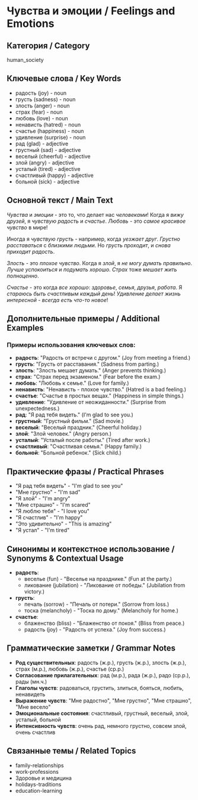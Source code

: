 # Чувства и эмоции / Feelings and Emotions

## Категория / Category
human_society


## Ключевые слова / Key Words
- радость (joy) - noun
- грусть (sadness) - noun
- злость (anger) - noun
- страх (fear) - noun
- любовь (love) - noun
- ненависть (hatred) - noun
- счастье (happiness) - noun
- удивление (surprise) - noun
- рад (glad) - adjective
- грустный (sad) - adjective
- веселый (cheerful) - adjective
- злой (angry) - adjective
- усталый (tired) - adjective
- счастливый (happy) - adjective
- больной (sick) - adjective

## Основной текст / Main Text

*Чувства* и *эмоции* - это то, что делает нас *человеками*! Когда я *вижу* *друзей*, я *чувствую* *радость* и *счастье*. *Любовь* - это *самое* *красивое* *чувство* в мире!

Иногда я *чувствую* *грусть* - например, когда *уезжает* *друг*. *Грустно* *расставаться* с *близкими* *людьми*. Но *грусть* *проходит*, и *снова* *приходит* *радость*.

*Злость* - это *плохое* *чувство*. Когда я *злой*, я *не* *могу* *думать* *правильно*. *Лучше* *успокоиться* и *подумать* *хорошо*. *Страх* тоже *мешает* *жить* *полноценно*.

*Счастье* - это когда *все* *хорошо*: *здоровье*, *семья*, *друзья*, *работа*. Я *стараюсь* *быть* *счастливым* *каждый* *день*! *Удивление* *делает* *жизнь* *интересной* - *всегда* *есть* *что-то* *новое*!

## Дополнительные примеры / Additional Examples

### Примеры использования ключевых слов:
- **радость**: "Радость от встречи с другом." (Joy from meeting a friend.)
- **грусть**: "Грусть от расставания." (Sadness from parting.)
- **злость**: "Злость мешает думать." (Anger prevents thinking.)
- **страх**: "Страх перед экзаменом." (Fear before the exam.)
- **любовь**: "Любовь к семье." (Love for family.)
- **ненависть**: "Ненависть - плохое чувство." (Hatred is a bad feeling.)
- **счастье**: "Счастье в простых вещах." (Happiness in simple things.)
- **удивление**: "Удивление от неожиданности." (Surprise from unexpectedness.)
- **рад**: "Я рад тебя видеть." (I'm glad to see you.)
- **грустный**: "Грустный фильм." (Sad movie.)
- **веселый**: "Веселый праздник." (Cheerful holiday.)
- **злой**: "Злой человек." (Angry person.)
- **усталый**: "Усталый после работы." (Tired after work.)
- **счастливый**: "Счастливая семья." (Happy family.)
- **больной**: "Больной ребенок." (Sick child.)

## Практические фразы / Practical Phrases

- "Я рад тебя видеть" - "I'm glad to see you"
- "Мне грустно" - "I'm sad"
- "Я злой" - "I'm angry"
- "Мне страшно" - "I'm scared"
- "Я люблю тебя" - "I love you"
- "Я счастлив" - "I'm happy"
- "Это удивительно" - "This is amazing"
- "Я устал" - "I'm tired"

## Синонимы и контекстное использование / Synonyms & Contextual Usage

- **радость**: 
  - веселье (fun) - "Веселье на празднике." (Fun at the party.)
  - ликование (jubilation) - "Ликование от победы." (Jubilation from victory.)
- **грусть**: 
  - печаль (sorrow) - "Печаль от потери." (Sorrow from loss.)
  - тоска (melancholy) - "Тоска по дому." (Melancholy for home.)
- **счастье**: 
  - блаженство (bliss) - "Блаженство от покоя." (Bliss from peace.)
  - радость (joy) - "Радость от успеха." (Joy from success.)

## Грамматические заметки / Grammar Notes

- **Род существительных**: радость (ж.р.), грусть (ж.р.), злость (ж.р.), страх (м.р.), любовь (ж.р.), счастье (ср.р.)
- **Согласование прилагательных**: рад (м.р.), рада (ж.р.), радо (ср.р.), рады (мн.ч.)
- **Глаголы чувств**: радоваться, грустить, злиться, бояться, любить, ненавидеть
- **Выражение чувств**: "Мне радостно", "Мне грустно", "Мне страшно", "Мне весело"
- **Эмоциональные состояния**: счастливый, грустный, веселый, злой, усталый, больной
- **Интенсивность чувств**: очень рад, немного грустно, совсем злой, очень счастлив

## Связанные темы / Related Topics

- family-relationships
- work-professions
- Здоровье и медицина
- holidays-traditions
- education-learning

